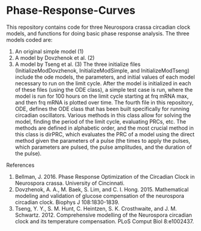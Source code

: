 # Phase-Response-Curves

This repository contains code for three Neurospora crassa circadian clock models, and functions for doing basic phase response analysis. The three models coded are:
1.	An original simple model (1)
2.	A model by Dovzhenok et al. (2)
3.	A model by Tseng et al. (3)
The three initialize files (InitializeModDovzhenok, InitializeModSimple, and InitializeModTseng) include the ode models, the parameters, and initial values of each model necessary to run on the limit cycle. After the model is initialized in each of these files (using the ODE class), a simple test case is run, where the model is run for 100 hours on the limit cycle starting at frq mRNA max, and then frq mRNA is plotted over time.
The fourth file in this repository, ODE, defines the ODE class that has been built specifically for running circadian oscillators. Various methods in this class allow for solving the model, finding the period of the limit cycle, evaluating PRCs, etc. The methods are defined in alphabetic order, and the most crucial method in this class is dirPRC, which evaluates the PRC of a model using the direct method given the parameters of a pulse (the times to apply the pulses, which parameters are pulsed, the pulse amplitudes, and the duration of the pulse).

References
1.	Bellman, J. 2016. Phase Response Optimization of the Circadian Clock in Neurospora crassa. University of Cincinnati.
2.	Dovzhenok, A. A., M. Baek, S. Lim, and C. I. Hong. 2015. Mathematical modeling and validation of glucose compensation of the neurospora circadian clock. Biophys J 108:1830-1839.
3.	Tseng, Y. Y., S. M. Hunt, C. Heintzen, S. K. Crosthwaite, and J. M. Schwartz. 2012. Comprehensive modelling of the Neurospora circadian clock and its temperature compensation. PLoS Comput Biol 8:e1002437.

